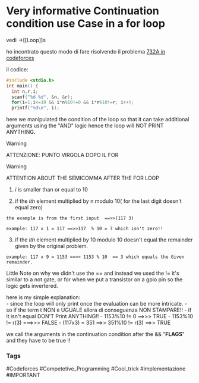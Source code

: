 # Very informative Continuation condition use Case in a for loop 

vedi ->[[Loop]]s

ho incontrato questo modo di fare risolvendo il problema [732A in codeforces](https://codeforces.com/problemset/problem/732/A)

il codice:
```c
#include <stdio.h>
int main() {
  int n,r,i;
  scanf("%d %d", &n, &r);
  for(i=1;i<=10 && i*n%10!=0 && i*n%10!=r; i++);
  printf("%d\n", i);
```

here we manipulated the condition of the loop so that it can take additional arguments using the "AND" logic hence the loop will NOT PRINT ANYTHING.

>[!warning]
>ATTENZIONE: PUNTO VIRGOLA DOPO IL FOR

>[!Warning]
>ATTENTION ABOUT THE SEMICOMMA AFTER THE FOR LOOP     

1. $i$ is smaller than or equal to 10

 2. if the $i th$ element multiplied by n modulo 10( for the last digit doesn't equal zero)

```
the example is from the first input  ==>>(117 3)

example: 117 x 1 = 117 ==>>117  % 10 = 7 which isn't zero!!
```
   
3. if the $i th$ element multiplied by 10 modulo 10 doesn't equal the remainder given by the original problem. 

```
example: 117 x 9 = 1153 ==>> 1153 % 10  == 3 which equals the Given remainder.
```    

Little Note on why we didn't use the == and instead we used the != it's similar to a not gate, 
or for when we put a transistor on a gpio pin so the logic gets invertered.

here is my simple explanation:  
        - since the loop will only print once the evaluation can be more intricate.
        - so if the term t NON è UGUALE  allora di conseguenza NON STAMPARE!!
        - if it isn't equal DON'T Print ANYTHING!!
        - 1153%10 != 0  ==>>> TRUE
        - 1153%10 != r(3) ===>>> FALSE
        - (117x3) = 351 ==>> 351%10  != r(3) ==>> TRUE 

we call the arguments in the continuation condition after the && "**FLAGS**" and they have to be true !!



### Tags
#Codeforces 
#Competetive_Programming 
#Cool_trick 
#implementazione 
#IMPORTANT
